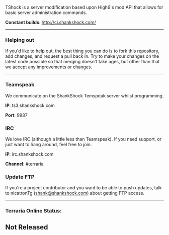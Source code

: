 TShock is a server modification based upon High6's mod API that allows for basic server administration commands.

__Constant builds__: http://ci.shankshock.com/

----

### Helping out

If you'd like to help out, the best thing you can do is to fork this repository, add changes, and request a pull back in. Try to make your changes on the latest code possible so that merging doesn't take ages, but other than that we accept any improvements or changes.

----

### Teamspeak

We communicate on the ShankShock Temspeak server whilst programming.

__IP__: ts3.shankshock.com

__Port__: 9987

### IRC

We love IRC (although a little less than Teamspeak). If you need support, or just want to hang around, feel free to join.

__IP__: irc.shankshock.com

__Channel__: #terraria

### Update FTP

If you're a project contributor and you want to be able to push updates, talk to nicatronTg (shank@shankshock.com) about getting FTP access.

----

### Terraria Online Status:
## __Not Released__